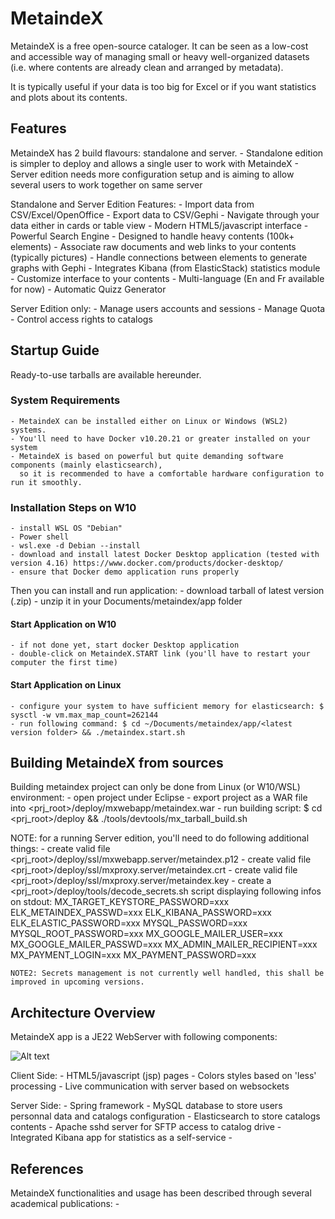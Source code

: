 # MetaindeX

MetaindeX is a free open-source cataloger.
It can be seen as a low-cost and accessible way of managing small or heavy well-organized datasets
(i.e. where contents are already clean and arranged by metadata).

It is typically useful if your data is too big for Excel or if you want statistics and plots about its contents.

## Features

MetaindeX has 2 build flavours: standalone and server.
    - Standalone edition is simpler to deploy and allows a single user to work with MetaindeX
    - Server edition needs more configuration setup and is aiming to allow several users to work together on same server

Standalone and Server Edition Features:
    - Import data from CSV/Excel/OpenOffice
    - Export data to CSV/Gephi
    - Navigate through your data either in cards or table view
    - Modern HTML5/javascript interface
    - Powerful Search Engine
    - Designed to handle heavy contents (100k+ elements)
    - Associate raw documents and web links to your contents (typically pictures) 
    - Handle connections between elements to generate graphs with Gephi
    - Integrates Kibana (from ElasticStack) statistics module
    - Customize interface to your contents
    - Multi-language (En and Fr available for now)
    - Automatic Quizz Generator
    
Server Edition only:
    - Manage users accounts and sessions
    - Manage Quota
    - Control access rights to catalogs

## Startup Guide

Ready-to-use tarballs are available hereunder.

### System Requirements

    - MetaindeX can be installed either on Linux or Windows (WSL2) systems. 
    - You'll need to have Docker v10.20.21 or greater installed on your system
    - MetaindeX is based on powerful but quite demanding software components (mainly elasticsearch), 
      so it is recommended to have a comfortable hardware configuration to run it smoothly.

### Installation Steps on W10

    - install WSL OS "Debian"    
	- Power shell
	- wsl.exe -d Debian --install
    - download and install latest Docker Desktop application (tested with version 4.16) https://www.docker.com/products/docker-desktop/
    - ensure that Docker demo application runs properly
            
Then you can install and run application:
    - download tarball of latest version (.zip)
    - unzip it in your Documents/metaindex/app folder

#### Start Application on W10
    - if not done yet, start docker Desktop application
    - double-click on MetaindeX.START link (you'll have to restart your computer the first time)

#### Start Application on Linux
    - configure your system to have sufficient memory for elasticsearch: $ sysctl -w vm.max_map_count=262144
    - run following command: $ cd ~/Documents/metaindex/app/<latest version folder> && ./metaindex.start.sh

## Building MetaindeX from sources

Building metaindex project can only be done from Linux (or W10/WSL) environment:
    - open project under Eclipse
    - export project as a WAR file into <prj_root>/deploy/mxwebapp/metaindex.war
    - run building script: $ cd <prj_root>/deploy && ./tools/devtools/mx_tarball_build.sh

NOTE: for a running Server edition, you'll need to do following additional things:
    - create valid file <prj_root>/deploy/ssl/mxwebapp.server/metaindex.p12
    - create valid file <prj_root>/deploy/ssl/mxproxy.server/metaindex.crt
    - create valid file <prj_root>/deploy/ssl/mxproxy.server/metaindex.key
    - create a <prj_root>/deploy/tools/decode_secrets.sh script displaying following infos on stdout:
        MX_TARGET_KEYSTORE_PASSWORD=xxx
        ELK_METAINDEX_PASSWD=xxx
        ELK_KIBANA_PASSWORD=xxx
        ELK_ELASTIC_PASSWORD=xxx
        MYSQL_PASSWORD=xxx
        MYSQL_ROOT_PASSWORD=xxx
        MX_GOOGLE_MAILER_USER=xxx
        MX_GOOGLE_MAILER_PASSWD=xxx
        MX_ADMIN_MAILER_RECIPIENT=xxx
        MX_PAYMENT_LOGIN=xxx
        MX_PAYMENT_PASSWORD=xxx
    
    NOTE2: Secrets management is not currently well handled, this shall be improved in upcoming versions.


## Architecture Overview

MetaindeX app is a JE22 WebServer with following components:

![Alt text](relative/path/to/img.jpg?raw=true "Title")

Client Side:
    - HTML5/javascript (jsp) pages
    - Colors styles based on 'less' processing
    - Live communication with server based on websockets 

Server Side:
    - Spring framework
    - MySQL database to store users personnal data and catalogs configuration
    - Elasticsearch to store catalogs contents
    - Apache sshd server for SFTP access to catalog drive
    - Integrated Kibana app for statistics as a self-service
    - 

## References

MetaindeX functionalities and usage has been described through several academical publications:
    - 

